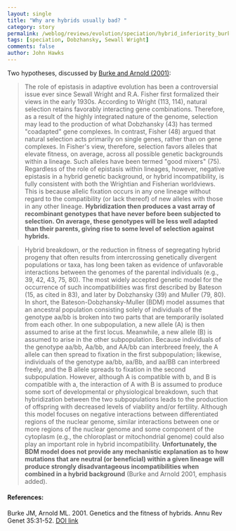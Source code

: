 ```yaml
---
layout: single 
title: "Why are hybrids usually bad? " 
category: story
permalink: /weblog/reviews/evolution/speciation/hybrid_inferiority_burke_2001.html
tags: [speciation, Dobzhansky, Sewall Wright] 
comments: false 
author: John Hawks 
---
```



<p>
Two hypotheses, discussed by <a href="http://dx.doi.org/10.1146/annurev.genet.35.102401.085719">Burke and Arnold (2001)</a>: 
</p>

<blockquote>The role of epistasis in adaptive evolution has been a controversial issue ever since Sewall Wright and R.A. Fisher first formalized their views in the early 1930s. According to Wright (113, 114), natural selection retains favorably interacting gene combinations. Therefore, as a result of the highly integrated nature of the genome, selection may lead to the production of what Dobzhansky (43) has termed "coadapted" gene complexes. In contrast, Fisher (48) argued that natural selection acts primarily on single genes, rather than on gene complexes. In Fisher's view, therefore, selection favors alleles that elevate fitness, on average, across all possible genetic backgrounds within a lineage. Such alleles have been termed "good mixers" (75). Regardless of the role of epistasis within lineages, however, negative epistasis in a hybrid genetic background, or hybrid incompatibility, is fully consistent with both the Wrightian and Fisherian worldviews. This is because allelic fixation occurs in any one lineage without regard to the compatibility (or lack thereof) of new alleles with those in any other lineage. <b>Hybridization then produces a vast array of recombinant genotypes that have never before been subjected to selection. On average, these genotypes will be less well adapted than their parents, giving rise to some level of selection against hybrids.</b></blockquote>

<blockquote>Hybrid breakdown, or the reduction in fitness of segregating hybrid progeny that often results from intercrossing genetically divergent populations or taxa, has long been taken as evidence of unfavorable interactions between the genomes of the parental individuals (e.g., 39, 42, 43, 75, 80). The most widely accepted genetic model for the occurrence of such incompatibilities was first described by Bateson (15, as cited in 83), and later by Dobzhansky (39) and Muller (79, 80). In short, the Bateson-Dobzhansky-Muller (BDM) model assumes that an ancestral population consisting solely of individuals of the genotype aa/bb is broken into two parts that are temporarily isolated from each other. In one subpopulation, a new allele (A) is then assumed to arise at the first locus. Meanwhile, a new allele (B) is assumed to arise in the other subpopulation. Because individuals of the genotype aa/bb, Aa/bb, and AA/bb can interbreed freely, the A allele can then spread to fixation in the first subpopulation; likewise, individuals of the genotype aa/bb, aa/Bb, and aa/BB can interbreed freely, and the B allele spreads to fixation in the second subpopulation. However, although A is compatible with b, and B is compatible with a, the interaction of A with B is assumed to produce some sort of developmental or physiological breakdown, such that hybridization between the two subpopulations leads to the production of offspring with decreased levels of viability and/or fertility. Although this model focuses on negative interactions between differentiated regions of the nuclear genome, similar interactions between one or more regions of the nuclear genome and some component of the cytoplasm (e.g., the chloroplast or mitochondrial genome) could also play an important role in hybrid incompatibility. <b>Unfortunately, the BDM model does not provide any mechanistic explanation as to how mutations that are neutral (or beneficial) within a given lineage will produce strongly disadvantageous incompatibilities when combined in a hybrid background</b> (Burke and Arnold 2001, emphasis added).</blockquote>

<h4>References:</h4>

<p class="cite">Burke JM, Arnold ML. 2001. Genetics and the fitness of hybrids. Annu Rev Genet 35:31-52. <a href="http://dx.doi.org/10.1146/annurev.genet.35.102401.085719">DOI link</a></p>

